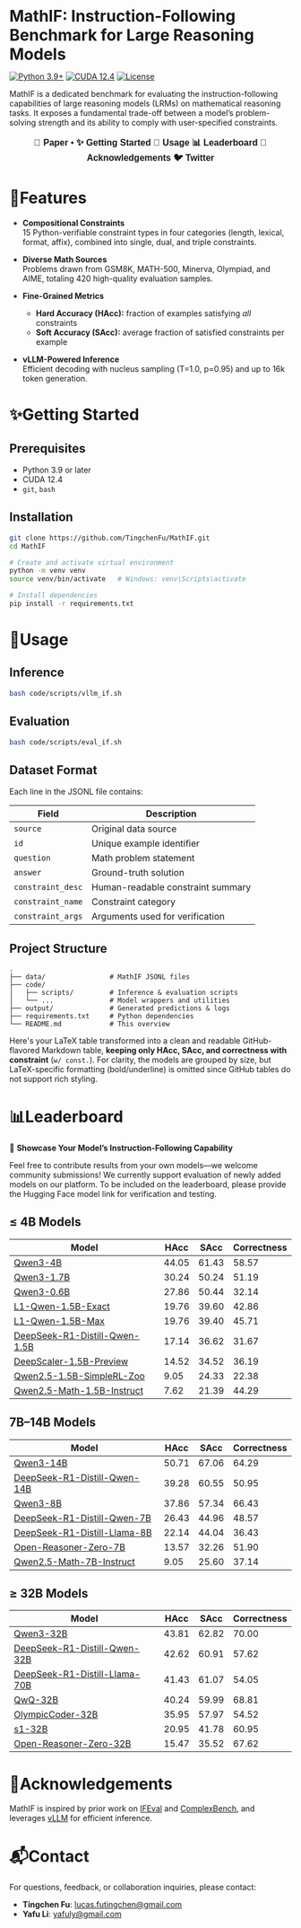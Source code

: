 <h1 style="display: flex; justify-content: center; align-items: center; gap: 10px; margin: 0;">
  MathIF: Instruction-Following Benchmark for Large Reasoning Models
</h1>

[![Python 3.9+](https://img.shields.io/badge/python-3.9%2B-brightgreen)]() [![CUDA 12.4](https://img.shields.io/badge/CUDA-12.4-red)]() [![License](https://img.shields.io/badge/license-MIT-blue)]()

MathIF is a dedicated benchmark for evaluating the instruction-following capabilities of large reasoning models (LRMs) on mathematical reasoning tasks. It exposes a fundamental trade-off between a model’s problem-solving strength and its ability to comply with user-specified constraints.


<div align="center" style="font-family: Arial, sans-serif; font-size: 16px;">
  <p>
    <!-- <a href="#news" style="text-decoration: none; font-weight: bold;">🎉 News</a> • -->
    <!-- <a href="#links" style="text-decoration: none; font-weight: bold;">🔗 Links</a> • -->
     <a href="https://arxiv.org/abs/2505.14810" style="text-decoration: none; font-weight: bold;">📖 Paper</a> •
    <a href="#getting-started" style="text-decoration: none; font-weight: bold;">✨ Getting Started</a>
  <!-- </p>
  <p> -->
    <a href="#usage" style="text-decoration: none; font-weight: bold;">🔧 Usage</a>
    <!-- <a href="#evaluation" style="text-decoration: none; font-weight: bold;">📃 Evaluation</a> • -->
    <!-- <a href="#citation" style="text-decoration: none; font-weight: bold;">🎈 Citation</a> • -->
    <a href="#leaderboard" style="text-decoration: none; font-weight: bold;">📊 Leaderboard</a>
    <a href="#acknowledgement" style="text-decoration: none; font-weight: bold;">🌻 Acknowledgements</a>
    <a href="https://x.com/yafuly/status/1925753754961236006" style="text-decoration: none; font-weight: bold;">🐦 Twitter</a>
    
  </p>
</div>


# 📖Features

- **Compositional Constraints**  
  15 Python-verifiable constraint types in four categories (length, lexical, format, affix), combined into single, dual, and triple constraints.

- **Diverse Math Sources**  
  Problems drawn from GSM8K, MATH-500, Minerva, Olympiad, and AIME, totaling 420 high-quality evaluation samples.

- **Fine-Grained Metrics**  
  - **Hard Accuracy (HAcc):** fraction of examples satisfying _all_ constraints  
  - **Soft Accuracy (SAcc):** average fraction of satisfied constraints per example

- **vLLM-Powered Inference**  
  Efficient decoding with nucleus sampling (T=1.0, p=0.95) and up to 16k token generation.

# ✨Getting Started

## Prerequisites

- Python 3.9 or later  
- CUDA 12.4  
- `git`, `bash`

## Installation

```bash
git clone https://github.com/TingchenFu/MathIF.git
cd MathIF

# Create and activate virtual environment
python -m venv venv
source venv/bin/activate   # Windows: venv\Scripts\activate

# Install dependencies
pip install -r requirements.txt
````



# 🔧Usage

## Inference

```bash
bash code/scripts/vllm_if.sh
```

## Evaluation

```bash
bash code/scripts/eval_if.sh
```

## Dataset Format

Each line in the JSONL file contains:

| Field             | Description                       |
| ----------------- | --------------------------------- |
| `source`          | Original data source              |
| `id`              | Unique example identifier         |
| `question`        | Math problem statement            |
| `answer`          | Ground-truth solution             |
| `constraint_desc` | Human-readable constraint summary |
| `constraint_name` | Constraint category               |
| `constraint_args` | Arguments used for verification   |

## Project Structure

```
.
├── data/                # MathIF JSONL files
├── code/
│   ├── scripts/         # Inference & evaluation scripts
│   └── ...              # Model wrappers and utilities
├── output/              # Generated predictions & logs
├── requirements.txt     # Python dependencies
└── README.md            # This overview
```

<!-- ## Citation

If you use MathIF, please cite:

```bibtex
@inproceedings{fu2025MathIF,
  title={MathIF: Instruction‐Following Benchmark for Large Reasoning Models},
  author={Fu, Tingchen and Gu, Jiawei and Li, Yafu and Qu, Xiaoye and Cheng, Yu},
  booktitle={NeurIPS},
  year={2025}
}
```

## License

Released under the MIT License. See [LICENSE](LICENSE) for details.

```
``` -->

Here's your LaTeX table transformed into a clean and readable GitHub-flavored Markdown table, **keeping only HAcc, SAcc, and correctness with constraint** (`w/ const.`). For clarity, the models are grouped by size, but LaTeX-specific formatting (bold/underline) is omitted since GitHub tables do not support rich styling.


# 📊Leaderboard
📢 **Showcase Your Model’s Instruction-Following Capability**

Feel free to contribute results from your own models—we welcome community submissions!
We currently support evaluation of newly added models on our platform. To be included on the leaderboard, please provide the Hugging Face model link for verification and testing.

## **≤ 4B Models**              

| Model                         | HAcc  | SAcc  | Correctness |
| ----------------------------- | ----- | ----- | ----------------------- |
| [Qwen3-4B](https://huggingface.co/Qwen/Qwen3-4B)                      | 44.05 | 61.43 | 58.57                   |
| [Qwen3-1.7B](https://huggingface.co/Qwen/Qwen3-1.7B)                    | 30.24 | 50.24 | 51.19                   |
| [Qwen3-0.6B](https://huggingface.co/Qwen/Qwen3-0.6B)                    | 27.86 | 50.44 | 32.14                   |
| [L1-Qwen-1.5B-Exact](https://huggingface.co/l3lab/L1-Qwen-1.5B-Exact)            | 19.76 | 39.60 | 42.86                   |
| [L1-Qwen-1.5B-Max](https://huggingface.co/l3lab/L1-Qwen-1.5B-Max)              | 19.76 | 39.40 | 45.71                   |
| [DeepSeek-R1-Distill-Qwen-1.5B](https://huggingface.co/deepseek-ai/DeepSeek-R1-Distill-Qwen-1.5B) | 17.14 | 36.62 | 31.67                   |
| [DeepScaler-1.5B-Preview](https://huggingface.co/agentica-org/DeepScaleR-1.5B-Preview)       | 14.52 | 34.52 | 36.19                   |
| [Qwen2.5-1.5B-SimpleRL-Zoo](https://huggingface.co/hkust-nlp/Qwen-2.5-1.5B-SimpleRL-Zoo)     | 9.05  | 24.33 | 22.38                   |
| [Qwen2.5-Math-1.5B-Instruct](https://huggingface.co/Qwen/Qwen2.5-Math-1.5B-Instruct)    | 7.62  | 21.39 | 44.29                   |

## **7B–14B Models**
| Model                         | HAcc  | SAcc  | Correctness |
| ----------------------------- | ----- | ----- | ----------------------- |
| [Qwen3-14B](https://huggingface.co/Qwen/Qwen3-14B)                          | 50.71  | 67.06  | 64.29                   |
| [DeepSeek-R1-Distill-Qwen-14B](https://huggingface.co/deepseek-ai/DeepSeek-R1-Distill-Qwen-14B)      | 39.28  | 60.55  | 50.95                   |
| [Qwen3-8B](https://huggingface.co/Qwen/Qwen3-8B)                       | 37.86  | 57.34  | 66.43                   |
| [DeepSeek-R1-Distill-Qwen-7B](https://huggingface.co/deepseek-ai/DeepSeek-R1-Distill-Qwen-7B)       | 26.43  | 44.96  | 48.57                   |
| [DeepSeek-R1-Distill-Llama-8B](https://huggingface.co/deepseek-ai/DeepSeek-R1-Distill-Llama-8B)      | 22.14  | 44.04  | 36.43                   |
| [Open-Reasoner-Zero-7B](https://huggingface.co/Open-Reasoner-Zero/Open-Reasoner-Zero-7B)             | 13.57  | 32.26  | 51.90                   |
| [Qwen2.5-Math-7B-Instruct](https://huggingface.co/Qwen/Qwen2.5-Math-7B-Instruct)          | 9.05   | 25.60  | 37.14                   |


## **≥ 32B Models**
| Model                         | HAcc  | SAcc  | Correctness |
| ----------------------------- | ----- | ----- | ----------------------- |
| [Qwen3-32B](https://huggingface.co/Qwen/Qwen3-32B)                          | 43.81  | 62.82  | 70.00                   |
| [DeepSeek-R1-Distill-Qwen-32B](https://huggingface.co/deepseek-ai/DeepSeek-R1-Distill-Qwen-32B)      | 42.62  | 60.91  | 57.62                   |
| [DeepSeek-R1-Distill-Llama-70B](https://huggingface.co/deepseek-ai/DeepSeek-R1-Distill-Llama-70B)     | 41.43  | 61.07  | 54.05                   |
| [QwQ-32B](https://huggingface.co/Qwen/QwQ-32B)                            | 40.24  | 59.99  | 68.81                   |
| [OlympicCoder-32B](https://huggingface.co/open-r1/OlympicCoder-32B)                  | 35.95  | 57.97  | 54.52                   |
| [s1-32B](https://huggingface.co/simplescaling/s1-32B)                             | 20.95  | 41.78  | 60.95                   |
| [Open-Reasoner-Zero-32B](https://huggingface.co/Open-Reasoner-Zero/Open-Reasoner-Zero-32B)            | 15.47  | 35.52  | 67.62                   |




# 🌻Acknowledgements

MathIF is inspired by prior work on [IFEval](https://huggingface.co/datasets/google/IFEval) and [ComplexBench](https://github.com/thu-coai/ComplexBench), and leverages [vLLM](https://github.com/vllm-project/vllm) for efficient inference.

# 📬Contact

For questions, feedback, or collaboration inquiries, please contact:  
- **Tingchen Fu**: lucas.futingchen@gmail.com
- **Yafu Li**: yafuly@gmail.com
